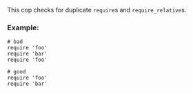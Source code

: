 This cop checks for duplicate `require`s and `require_relative`s.

### Example:
    # bad
    require 'foo'
    require 'bar'
    require 'foo'

    # good
    require 'foo'
    require 'bar'
